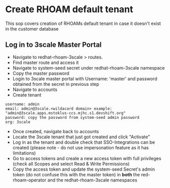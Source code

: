 # Create RHOAM default tenant
This sop covers creation of RHOAMs default tenant in case it doesn't exist in the customer database

## Log in to 3scale Master Portal

- Navigate to redhat-rhoam-3scale > routes.
- Find master route and access it
- Navigate to system-seed secret under redhat-rhoam-3scale namespace
- Copy the master password
- Login to 3scale master portal with Username: 'master' and password obtained from the secret in previous step
- Navigate to accounts
- Create tenant
```
username: admin
email: admin@3scale.<wildacard domain> example: "admin@3scale.apps.mstoklus-ccs.mjhc.s1.devshift.org"
password: copy the password from system-seed admin password
org: 3scale
```
- Once created, navigate back to accounts
- Locate the 3scale tenant that just got created and click "Activate"
- Log in as the tenant and double check that SSO-Integrations can be created (please note - do not use impersonation feature as it has limitations)
- Go to access tokens and create a new access token with full privileges (check all Scopes and select Read & Write Permissions)
- Copy the access token and update the system-seed Secret's admin token (do not confuse this with the master token) in **both** the red-rhoam-operator and the redhat-rhoam-3scale namespaces